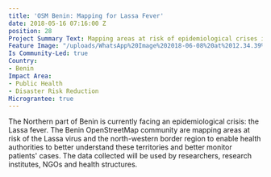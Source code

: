 ```yaml
---
title: 'OSM Benin: Mapping for Lassa Fever'
date: 2018-05-16 07:16:00 Z
position: 28
Project Summary Text: Mapping areas at risk of epidemiological crises in Benin
Feature Image: "/uploads/WhatsApp%20Image%202018-06-08%20at%2012.34.39%20PM%20(2).jpeg"
Is Community-Led: true
Country:
- Benin
Impact Area:
- Public Health
- Disaster Risk Reduction
Micrograntee: true
---
```


The Northern part of Benin is currently facing an epidemiological crisis: the Lassa fever. The Benin OpenStreetMap community are mapping areas at risk of the Lassa virus and the north-western border region to enable health authorities to better understand these territories and better monitor patients' cases. The data collected will be used by researchers, research institutes, NGOs and health structures.
